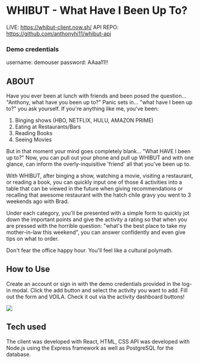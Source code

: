 # WHIBUT - What Have I Been Up To?

LIVE: https://whibut-client.now.sh/
API REPO: https://github.com/anthonyhi11/whibut-api

### Demo credentials

username: demouser
password: AAaa11!!

## ABOUT

Have you ever been at lunch with friends and been posed the question... "Anthony, what have you been up to?"
Panic sets in... "what have I been up to?" you ask yourself. If you're anything like me, you've been:

1. Binging shows (HBO, NETFLIX, HULU, AMAZON PRIME)
2. Eating at Restaurants/Bars
3. Reading Books
4. Seeing Movies

But in that moment your mind goes completely blank... "What HAVE I been up to?"
Now, you can pull out your phone and pull up WHIBUT and with one glance, can inform
the overly-inquisitive 'friend' all that you've been up to.

With WHIBUT, after binging a show, watching a movie, visiting a restaurant, or reading a book,
you can quickly input one of those 4 activities into a table that can be viewed in the future when giving recommendations
or recalling that awesome restaurant with the hatch chile gravy you went to 3 weekends ago with Brad.

Under each category, you'll be presented with a simple form to quickly jot down the important points and give the activity
a rating so that when you are pressed with the horrible question: "what's the best place to take my mother-in-law this weekend", you can answer confidently and even give tips on what to order.

Don't fear the office happy hour. You'll feel like a cultural polymath.

## How to Use

Create an account or sign in with the demo credentials provided in the log-in modal. Click the add button and select the activity you want to add. Fill out the form and VOILA. Check it out via the activity dashboard buttons!

![](https://media.giphy.com/media/XZh8bjiM0hBV7Car7F/giphy.gif)

## Tech used

The client was developed with React, HTML, CSS
API was developed with Node.js using the Express framework as well as PostgreSQL for the database.
